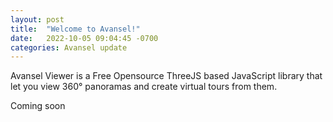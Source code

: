 ```yaml
---
layout: post
title:  "Welcome to Avansel!"
date:   2022-10-05 09:04:45 -0700
categories: Avansel update
---
```

Avansel Viewer is a Free Opensource ThreeJS based JavaScript library that let you view 360° panoramas and create virtual tours from them.

Coming soon